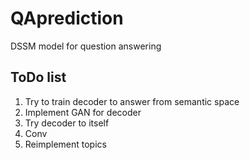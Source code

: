 # QAprediction
DSSM model for question answering

## ToDo list
1. Try to train decoder to answer from semantic space
2. Implement GAN for decoder
3. Try decoder to itself
4. Conv
5. Reimplement topics
